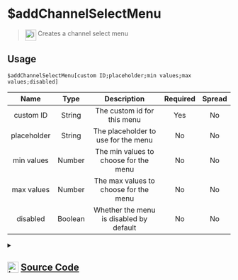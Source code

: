 # $addChannelSelectMenu
> <img align="top" src="https://upload.wikimedia.org/wikipedia/commons/thumb/e/e4/Infobox_info_icon.svg/160px-Infobox_info_icon.svg.png?20150409153300" alt="image" width="25" height="auto"> Creates a channel select menu
## Usage
```
$addChannelSelectMenu[custom ID;placeholder;min values;max values;disabled]
```
| Name | Type | Description | Required | Spread
| :---: | :---: | :---: | :---: | :---: |
custom ID | String | The custom id for this menu | Yes | No
placeholder | String | The placeholder to use for the menu | No | No
min values | Number | The min values to choose for the menu | No | No
max values | Number | The max values to choose for the menu | No | No
disabled | Boolean | Whether the menu is disabled by default | No | No
<details>
<summary>
    
## <img align="top" src="https://cdn4.iconfinder.com/data/icons/iconsimple-logotypes/512/github-512.png" alt="image" width="25" height="auto">  [Source Code](https://github.com/tryforge/ForgeScript-V2/blob/main/src/native/addChannelSelectMenu.ts)
    
</summary>
    
```ts
import { ChannelSelectMenuBuilder, RoleSelectMenuBuilder, UserSelectMenuBuilder } from "discord.js"
import { ArgType, NativeFunction } from "../structures"

export default new NativeFunction({
    name: "$addChannelSelectMenu",
    version: "1.4ºº.0",
    description: "Creates a channel select menu",
    brackets: true,
    unwrap: true,
    args: [
        {
            name: "custom ID",
            description: "The custom id for this menu",
            rest: false,
            required: true,
            type: ArgType.String
        },
        {
            name: "placeholder",
            description: "The placeholder to use for the menu",
            rest: false,
            type: ArgType.String,
        },
        {
            name: "min values",
            description: "The min values to choose for the menu",
            rest: false,
            type: ArgType.Number,
        },
        {
            name: "max values",
            description: "The max values to choose for the menu",
            rest: false,
            type: ArgType.Number,
        },
        {
            name: "disabled",
            description: "Whether the menu is disabled by default",
            rest: false,
            required: false,
            type: ArgType.Boolean
        }
    ],
    execute(ctx, [ id, placeholder, min, max, disabled ]) {
        const menu = new ChannelSelectMenuBuilder()
            .setDisabled(disabled ?? false)
            .setCustomId(id)
            
        if (placeholder)
            menu.setPlaceholder(placeholder)
        if (min)
            menu.setMinValues(min)
        if (max)
            menu.setMaxValues(max)
        
        ctx.container.components.at(-1)?.addComponents(menu)
        return this.success()
    }
})
```
    
</details>